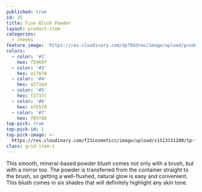 ```yaml
---
published: true
id: 35
title: Fine Blush Powder
layout: product-item
categories:
  - cheeks
feature_image: 'https://res.cloudinary.com/dp79ddrmc/image/upload/products/fineBlushPowder.jpg'
colors:
  - color: '#2'
    hex: f5969f
  - color: '#3'
    hex: e17b78
  - color: '#4'
    hex: e5716d
  - color: '#5'
    hex: f2737c
  - color: '#6'
    hex: efb57d
  - color: '#7'
    hex: f05f88
top-pick: true
top-pick-id: 1
top-pick-image: >-
  https://res.cloudinary.com/f21cosmetics/image/upload/v1513151280/tp-fine-blush.jpg
class: grid-item-1
---
```

This smooth, mineral-based powder blush comes not only with a brush, but with a mirror too. The powder is transferred from the container straight to the brush, so getting a well-flushed, natural glow is easy and convenient. This blush comes in six shades that will definitely highlight any skin tone.
